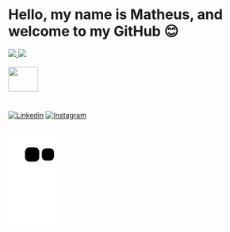 # Hello, my name is Matheus, and welcome to my GitHub 😊

<div align="">
  <a href="https://github.com/MatheusTavares0">
    <img height="145em" src="https://github-readme-stats.vercel.app/api?username=MatheusTavares0&count_private=true&include_all_commits=true&show_icons=true&theme=dracula&hide_border=false&show_owner=true"/>
    <img height="145em" src="https://github-readme-stats.vercel.app/api/top-langs/?username=MatheusTavares0&theme=dracula&hide_border=false&&layout=compact"/>
  </a>
</div>

<div style="display: inline_block"><br>
  
  <img align="center" height="50" width="60" src="https://cdn.jsdelivr.net/gh/devicons/devicon/icons/python/python-original.svg" />

</div>

#

[![Linkedin](https://img.shields.io/badge/LinkedIn-0077B5?style=for-the-badge&logo=linkedin&logoColor=white)](https://www.linkedin.com/in/matheus-tavares-002489208/)
[![Instagram](https://img.shields.io/badge/Instagram-E4405F?style=for-the-badge&logo=instagram&logoColor=white)](https://www.instagram.com/matheustavares_101/)


###

 ![Snake animation](https://github.com/MatheusTavares0/MatheusTavares0/blob/output/github-contribution-grid-snake.svg)
